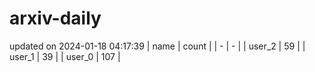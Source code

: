 # arxiv-daily
updated on 2024-01-18 04:17:39
| name | count |
| - | - |
| user_2 | 59 |
| user_1 | 39 |
| user_0 | 107 |
